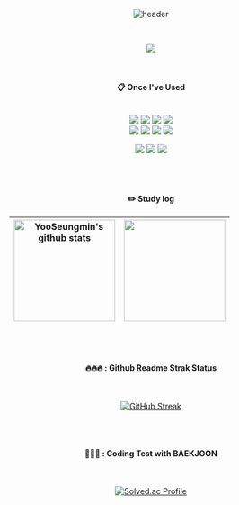 <div align="center">

  ![header](https://capsule-render.vercel.app/api?type=Waving&color=23083b&height=320&section=header&text=YooSeungmin&fontColor=ff0f87&fontSize=80&animation=fadeIn&fontAlignY=45)

  <br/>
  
<!--   ####  🌟: Count -->
  

  
  <a href="https://hits.seeyoufarm.com"><img src="https://hits.seeyoufarm.com/api/count/incr/badge.svg?url=https%3A%2F%2Fgithub.com%2Fdnjfht%2Fhit-counter&count_bg=%231E0D4A&title_bg=%231E0D4A&icon=&icon_color=%23DE03AE&title=hits&edge_flat=true"/></a>
  
 <br/>
  
####  :clipboard: Once I've Used 
  
<br/>
  
<img src="https://img.shields.io/badge/JavaScript-F7DF1E?style=for-the-badge&logo=JavaScript&logoColor=white">
<img src="https://img.shields.io/badge/React-6DB33F?style=for-the-badge&logo=React&logoColor=white">
<img src="https://img.shields.io/badge/Redux-E34F26?style=for-the-badge&logo=Redux&logoColor=white">
<img src="https://img.shields.io/badge/Firebase-3776AB?style=for-the-badge&logo=Firebase&logoColor=white">
  <br/>
<img src="https://img.shields.io/badge/HTML5-E34F26?style=for-the-badge&logo=HTML5&logoColor=white">
<img src="https://img.shields.io/badge/CSS3-6DB33F?style=for-the-badge&logo=CSS3&logoColor=white">
<img src="https://img.shields.io/badge/Tailwind CSS-F7DF1E?style=for-the-badge&logo=Tailwind CSS&logoColor=white">
<img src="https://img.shields.io/badge/styled-components-3776AB?style=for-the-badge&logo=styled-components&logoColor=white">
 
<img src="https://img.shields.io/badge/VSC-007ACC?style=for-the-badge&logo=VisualStudioCode&logoColor=white"> <img src="https://img.shields.io/badge/github-181717?style=for-the-badge&logo=github&logoColor=white"> <img src="https://img.shields.io/badge/Slack-4A154B?style=for-the-badge&logo=Slack&logoColor=white">

 
  
   <br/>
   <br/>
 
  
  #### :pencil2: Study log

<table>
  <thead>
    <tr>
      <th>        
<a href="https://github-readme-stats-e777-dnjfht.vercel.app/api?username=dnjfht"><img align="center" style="height:180px" src="https://github-readme-stats-two-coral-78.vercel.app/api?username=dnjfht&show_icons=true&include_all_commits=true&theme=radical&hide_border=true" alt="YooSeungmin's github stats" /></a>
        </a>
      </th>
      <th>
<a href="https://github-readme-stats-e777-dnjfht.vercel.app/api/top-langs/?username=dnjfht"><img align="center" style="height:180px" src="https://github-readme-stats-two-coral-78.vercel.app/api/top-langs/?username=dnjfht&layout=compact&theme=radical&hide_border=true" /></a>
      </th>
    </tr>
  </thead>
</table>

<br/>
<br/>

#### 🔥🔥🔥 : Github Readme Strak Status

<br/>

[![GitHub Streak](https://streak-stats.demolab.com?user=dnjfht&theme=radical&hide_border=true)](https://git.io/streak-stats)
 
 <br/>
 <br/>
 
#### 👊👊👊 : Coding Test with BAEKJOON

<br/>

[![Solved.ac Profile](http://mazassumnida.wtf/api/v2/generate_badge?boj=dnjfht)](https://solved.ac/dnjfht/)

</div>
